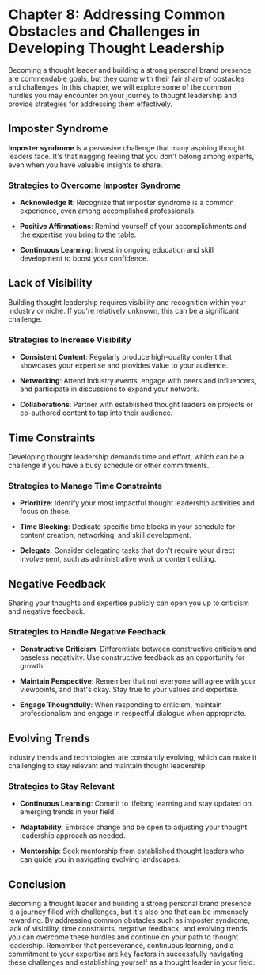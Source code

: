 Chapter 8: Addressing Common Obstacles and Challenges in Developing Thought Leadership
======================================================================================

Becoming a thought leader and building a strong personal brand presence are commendable goals, but they come with their fair share of obstacles and challenges. In this chapter, we will explore some of the common hurdles you may encounter on your journey to thought leadership and provide strategies for addressing them effectively.

Imposter Syndrome
-----------------

**Imposter syndrome** is a pervasive challenge that many aspiring thought leaders face. It's that nagging feeling that you don't belong among experts, even when you have valuable insights to share.

### **Strategies to Overcome Imposter Syndrome**

* **Acknowledge It**: Recognize that imposter syndrome is a common experience, even among accomplished professionals.

* **Positive Affirmations**: Remind yourself of your accomplishments and the expertise you bring to the table.

* **Continuous Learning**: Invest in ongoing education and skill development to boost your confidence.

Lack of Visibility
------------------

Building thought leadership requires visibility and recognition within your industry or niche. If you're relatively unknown, this can be a significant challenge.

### **Strategies to Increase Visibility**

* **Consistent Content**: Regularly produce high-quality content that showcases your expertise and provides value to your audience.

* **Networking**: Attend industry events, engage with peers and influencers, and participate in discussions to expand your network.

* **Collaborations**: Partner with established thought leaders on projects or co-authored content to tap into their audience.

Time Constraints
----------------

Developing thought leadership demands time and effort, which can be a challenge if you have a busy schedule or other commitments.

### **Strategies to Manage Time Constraints**

* **Prioritize**: Identify your most impactful thought leadership activities and focus on those.

* **Time Blocking**: Dedicate specific time blocks in your schedule for content creation, networking, and skill development.

* **Delegate**: Consider delegating tasks that don't require your direct involvement, such as administrative work or content editing.

Negative Feedback
-----------------

Sharing your thoughts and expertise publicly can open you up to criticism and negative feedback.

### **Strategies to Handle Negative Feedback**

* **Constructive Criticism**: Differentiate between constructive criticism and baseless negativity. Use constructive feedback as an opportunity for growth.

* **Maintain Perspective**: Remember that not everyone will agree with your viewpoints, and that's okay. Stay true to your values and expertise.

* **Engage Thoughtfully**: When responding to criticism, maintain professionalism and engage in respectful dialogue when appropriate.

Evolving Trends
---------------

Industry trends and technologies are constantly evolving, which can make it challenging to stay relevant and maintain thought leadership.

### **Strategies to Stay Relevant**

* **Continuous Learning**: Commit to lifelong learning and stay updated on emerging trends in your field.

* **Adaptability**: Embrace change and be open to adjusting your thought leadership approach as needed.

* **Mentorship**: Seek mentorship from established thought leaders who can guide you in navigating evolving landscapes.

Conclusion
----------

Becoming a thought leader and building a strong personal brand presence is a journey filled with challenges, but it's also one that can be immensely rewarding. By addressing common obstacles such as imposter syndrome, lack of visibility, time constraints, negative feedback, and evolving trends, you can overcome these hurdles and continue on your path to thought leadership. Remember that perseverance, continuous learning, and a commitment to your expertise are key factors in successfully navigating these challenges and establishing yourself as a thought leader in your field.
